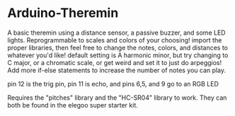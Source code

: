 # Arduino-Theremin
A basic theremin using a distance sensor, a passive buzzer, and some LED lights. Reprogrammable to scales and colors of your choosing!
import the proper libraries, then feel free to change the notes, colors, and distances to whatever you'd like!
default setting is A harmonic minor, but try changing to C major, or a chromatic scale, or get weird and set it to just do arpeggios!
Add more if-else statements to increase the number of notes you can play.

pin 12 is the trig pin,
pin 11 is echo,
and pins 6,5, and 9 go to an RGB LED


Requires the "pitches" library and the "HC-SR04" library to work. They can both be found in the elegoo super starter kit.
